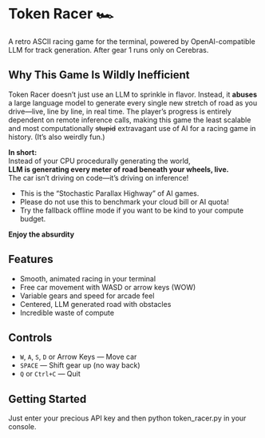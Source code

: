 # Token Racer 🏎️

A retro ASCII racing game for the terminal, powered by OpenAI-compatible LLM for track generation.
After gear 1 runs only on Cerebras.

## Why This Game Is Wildly Inefficient

Token Racer doesn’t just use an LLM to sprinkle in flavor. Instead, it **abuses** a large language model to generate every single new stretch of road as you drive—live, line by line, in real time. The player’s progress is entirely dependent on remote inference calls, making this game the least scalable and most computationally ~~stupid~~ extravagant use of AI for a racing game in history. (It’s also weirdly fun.)

**In short:**  
Instead of your CPU procedurally generating the world,  
**LLM is generating every meter of road beneath your wheels, live.**  
The car isn’t driving on code—it’s driving on inference!

- This is the “Stochastic Parallax Highway” of AI games.
- Please do not use this to benchmark your cloud bill or AI quota!
- Try the fallback offline mode if you want to be kind to your compute budget.

**Enjoy the absurdity**


## Features

- Smooth, animated racing in your terminal
- Free car movement with WASD or arrow keys (WOW)
- Variable gears and speed for arcade feel
- Centered, LLM generated road with obstacles
- Incredible waste of compute


## Controls

- `W`, `A`, `S`, `D` or Arrow Keys — Move car
- `SPACE` — Shift gear up (no way back)
- `Q` or `Ctrl+C` — Quit

## Getting Started
Just enter your precious API key and then python token_racer.py in your console.
